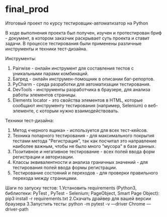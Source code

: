 # final_prod
Итоговый проект по курсу тестировщик-автоматизатор на Python

В ходе выполнения проекта был получен, изучен и протестирован бриф - документ, в котором заказчик раскрывает суть проекта и ставит задачи.
В процессе тестирования были применены различные инструменты и техники тест-дизайна.

Инструменты:

1. Pairwise - онлайн инструмент для составления тестов с уникальными парами комбинаций.
2. Багред - онлайн инструмен-помощник в описании баг-репортов.
3. PyCharm - среда разработки для автоматизации тестирования.
4. DevTools - инструменты разработчика в браузере, для анализа работы элементов страницы.
5. Elements locator - это свойства элементов в HTML, которые сообщают инструменту тестирования (например, Selenium) о веб-элементе, с которым нужно взаимодействовать.

Техники тест-дизайна:

1. Метод «черного ящика» - используется для всех тест-кейсов. 
2. Техника попарного тестирования - для максимального покрытия тестами метода "Регистрация", так как посчитал это направление наиболее важным, чтобы не было много "мусора" в базе данных.
3. Позитивное и негативное тестирование - всех полей ввода форм регистрации и авторизации. 
4. Классы эквивалентности и анализа граничных значений - для тестирования полей ввода формы регистрации. 
5. Тестирование состояний и переходов - для проверки правильного перехода между страницами.


Шаги по запуску тестов: 
1.Установить requirements (Python3, библиотеки: PyTest , PyTest - Selenium; PageObject, Smart Page Object): pip3 install -r requirements.txt 
2.Скачать драйвер для вашей версии браузера 
3.Запустить тесты: python -m pytest -v —driver Chrome —driver-path
